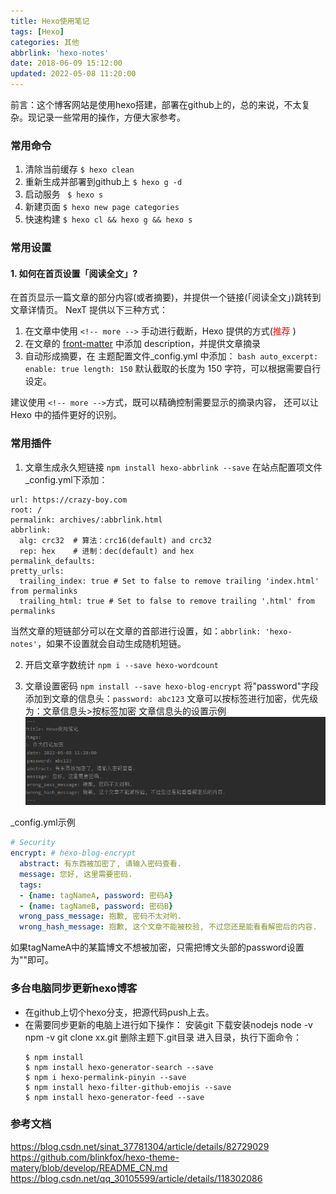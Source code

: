 ```yaml
---
title: Hexo使用笔记
tags: [Hexo]
categories: 其他
abbrlink: 'hexo-notes'
date: 2018-06-09 15:12:00
updated: 2022-05-08 11:20:00
---
```

<div class="note info">前言：这个博客网站是使用hexo搭建，部署在github上的，总的来说，不太复杂。现记录一些常用的操作，方便大家参考。</div>

### 常用命令
1. 清除当前缓存		` $ hexo clean `
2. 重新生成并部署到github上		` $ hexo g -d `
3. 启动服务		` $ hexo s`
4. 新建页面		` $ hexo new page categories `
5. 快速构建		` $ hexo cl && hexo g && hexo s `

### 常用设置
#### 1. 如何在首页设置「阅读全文」? 
   在首页显示一篇文章的部分内容(或者摘要)，并提供一个链接(「阅读全文」)跳转到文章详情页。 NexT 提供以下三种方式：

   1. 在文章中使用 `<!-- more -->` 手动进行截断，Hexo 提供的方式(<font color="#FF0000">推荐</font> )
   2. 在文章的 [front-matter](https://hexo.io/docs/front-matter.html) 中添加 description，并提供文章摘录
   3. 自动形成摘要，在 主题配置文件_config.yml 中添加：
    ``` bash
        auto_excerpt:
          enable: true
          length: 150
    ```
默认截取的长度为 150 字符，可以根据需要自行设定。
		
建议使用 `<!-- more -->`方式，既可以精确控制需要显示的摘录内容， 还可以让 Hexo 中的插件更好的识别。	

### 常用插件
1. 文章生成永久短链接
`npm install hexo-abbrlink --save`
在站点配置项文件_config.yml下添加：
```
url: https://crazy-boy.com
root: /
permalink: archives/:abbrlink.html
abbrlink:
  alg: crc32  # 算法：crc16(default) and crc32
  rep: hex    # 进制：dec(default) and hex
permalink_defaults:
pretty_urls:
  trailing_index: true # Set to false to remove trailing 'index.html' from permalinks
  trailing_html: true # Set to false to remove trailing '.html' from permalinks
```
当然文章的短链部分可以在文章的首部进行设置，如：`abbrlink: 'hexo-notes'`，如果不设置就会自动生成随机短链。

2. 开启文章字数统计
`npm i --save hexo-wordcount`

3. 文章设置密码
`npm install --save hexo-blog-encrypt`
将"password"字段添加到文章的信息头：`password: abc123`
文章可以按标签进行加密，优先级为：文章信息头>按标签加密
文章信息头的设置示例
![](/images/hexo_notes_2.png)

_config.yml示例
```yaml
# Security
encrypt: # hexo-blog-encrypt
  abstract: 有东西被加密了, 请输入密码查看.
  message: 您好, 这里需要密码.
  tags:
  - {name: tagNameA, password: 密码A}
  - {name: tagNameB, password: 密码B}
  wrong_pass_message: 抱歉, 密码不太对哟.
  wrong_hash_message: 抱歉, 这个文章不能被校验, 不过您还是能看看解密后的内容.
```
如果tagNameA中的某篇博文不想被加密，只需把博文头部的password设置为""即可。

### 多台电脑同步更新hexo博客
- 在github上切个hexo分支，把源代码push上去。
- 在需要同步更新的电脑上进行如下操作：
    安装git
    下载安装nodejs
    node -v
    npm -v
    git clone xx.git
    删除主题下.git目录
    进入目录，执行下面命令：
    ```
    $ npm install
    $ npm install hexo-generator-search --save
    $ npm i hexo-permalink-pinyin --save
    $ npm install hexo-filter-github-emojis --save
    $ npm install hexo-generator-feed --save
    ```
  
### 参考文档
https://blog.csdn.net/sinat_37781304/article/details/82729029
https://github.com/blinkfox/hexo-theme-matery/blob/develop/README_CN.md
https://blog.csdn.net/qq_30105599/article/details/118302086